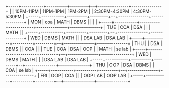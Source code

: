 +-----+-----------+----------+---------+--+---------------+---------------+
|     | 10PM-11PM | 11PM-1PM | 1PM-2PM |  | 2:30PM-4:30PM | 4:30PM-5:30PM |
+-----+-----------+----------+---------+--+---------------+---------------+
| MON | coa       | MATH     | DBMS    |  |               |               |
+-----+-----------+----------+---------+--+---------------+---------------+
| TUE | COA       | DSA      |         |  | MATH          |               |
+-----+-----------+----------+---------+--+---------------+---------------+
| WED | DBMS      | MATH     |         |  | DSA LAB       | DSA LAB       |
+-----+-----------+----------+---------+--+---------------+---------------+
| THU |           | DSA      | DBMS    |  | COA           |               |
| TUE | COA       | DSA      | OOP     |  | MATH          | se lab             |
+-----+-----------+----------+---------+--+---------------+---------------+
| WED | DBMS      | MATH     |         |  | DSA LAB       | DSA LAB       |
+-----+-----------+----------+---------+--+---------------+---------------+
| THU | OOP       | DSA      | DBMS    |  | COA           | se lsb              |
+-----+-----------+----------+---------+--+---------------+---------------+
| FRI |  OOP      | COA      |         |  | OOP LAB       | OOP LAB       |
+-----+-----------+----------+---------+--+---------------+---------------+
